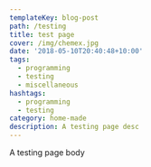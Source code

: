 ```yaml
---
templateKey: blog-post
path: /testing
title: test page
cover: /img/chemex.jpg
date: '2018-05-10T20:40:48+10:00'
tags:
  - programming
  - testing
  - miscellaneous
hashtags:
  - programming
  - testing
category: home-made
description: A testing page desc
---
```

A testing page body
